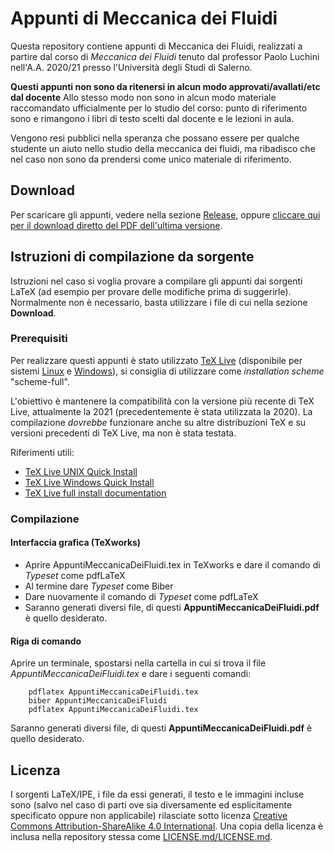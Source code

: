 # Appunti di Meccanica dei Fluidi
Questa repository contiene appunti di Meccanica dei Fluidi, realizzati a partire dal corso di *Meccanica dei Fluidi* tenuto dal professor Paolo Luchini nell'A.A. 2020/21 presso l'Università degli Studi di Salerno.

**Questi appunti non sono da ritenersi in alcun modo approvati/avallati/etc dal docente**
Allo stesso modo non sono in alcun modo materiale raccomandato ufficialmente per lo studio del corso: punto di riferimento sono e rimangono i libri di testo scelti dal docente e le lezioni in aula.

Vengono resi pubblici nella speranza che possano essere per qualche studente un aiuto nello studio della meccanica dei fluidi, ma ribadisco che nel caso non sono da prendersi come unico materiale di riferimento.

## Download
Per scaricare gli appunti, vedere nella sezione [Release][release-link], oppure [cliccare qui per il download diretto del PDF dell'ultima versione][latest-release].

[release-link]: https://github.com/f-dinucci/appuntiMeccanicaFluidi/releases
[latest-release]: https://github.com/f-dinucci/appuntiMeccanicaFluidi/releases/download/release/Appunti.di.Meccanica.dei.Fluidi.2021-04-21.pdf

## Istruzioni di compilazione da sorgente
Istruzioni nel caso si voglia provare a compilare gli appunti dai sorgenti LaTeX (ad esempio per provare delle modifiche prima di suggerirle).
Normalmente non è necessario, basta utilizzare i file di cui nella sezione __Download__.

### Prerequisiti
Per realizzare questi appunti è stato utilizzato [TeX Live](https://www.tug.org/texlive/) (disponibile per sistemi [Linux](https://mirror.ctan.org/systems/texlive/tlnet/install-tl-unx.tar.gz) e [Windows](https://mirror.ctan.org/systems/texlive/tlnet/install-tl-windows.exe)), si consiglia di utilizzare come _installation scheme_ "scheme-full".

L'obiettivo è mantenere la compatibilità con la versione più recente di TeX Live, attualmente la 2021 (precedentemente è stata utilizzata la 2020).
La compilazione _dovrebbe_ funzionare anche su altre distribuzioni TeX e su versioni precedenti di TeX Live, ma non è stata testata.

Riferimenti utili:
* [TeX Live UNIX Quick Install](https://www.tug.org/texlive/quickinstall.html)
* [TeX Live Windows Quick Install](https://www.tug.org/texlive/windows.html)
* [TeX Live full install documentation](https://www.tug.org/texlive/doc/texlive-en/texlive-en.html#x1-140003)

### Compilazione

#### Interfaccia grafica (TeXworks)

* Aprire AppuntiMeccanicaDeiFluidi.tex in TeXworks e dare il comando di _Typeset_ come pdfLaTeX 
* Al termine dare _Typeset_ come Biber
* Dare nuovamente il comando di _Typeset_ come pdfLaTeX
* Saranno generati diversi file, di questi __AppuntiMeccanicaDeiFluidi.pdf__ è quello desiderato.

#### Riga di comando
Aprire un terminale, spostarsi nella cartella in cui si trova il file _AppuntiMeccanicaDeiFluidi.tex_ e dare i seguenti comandi:
```
	pdflatex AppuntiMeccanicaDeiFluidi.tex
	biber AppuntiMeccanicaDeiFluidi
	pdflatex AppuntiMeccanicaDeiFluidi.tex
``` 
Saranno generati diversi file, di questi __AppuntiMeccanicaDeiFluidi.pdf__ è quello desiderato.

## Licenza
I sorgenti LaTeX/IPE, i file da essi generati, il testo e le immagini incluse sono (salvo nel caso di parti ove sia diversamente ed esplicitamente specificato oppure non applicabile) rilasciate sotto licenza [Creative Commons Attribution-ShareAlike 4.0 International][cc-by-sa].
Una copia della licenza è inclusa nella repository stessa come [LICENSE.md/LICENSE.md](./LICENSE.md/LICENSE.md).

[cc-by-sa]: https://creativecommons.org/licenses/by-sa/4.0/legalcode
